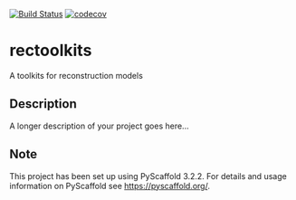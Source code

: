 [![Build Status](https://travis-ci.com/POFK/rectoolkits.svg?branch=master)](https://travis-ci.com/POFK/rectoolkits)
[![codecov](https://codecov.io/gh/POFK/rectoolkits/branch/master/graph/badge.svg?token=riSEWYaUtj)](https://codecov.io/gh/POFK/mis)

# rectoolkits

A toolkits for reconstruction models


## Description

A longer description of your project goes here...


## Note

This project has been set up using PyScaffold 3.2.2. For details and usage
information on PyScaffold see https://pyscaffold.org/.
